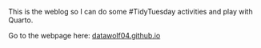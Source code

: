 This is the weblog so I can do some #TidyTuesday activities and play with Quarto.

Go to the webpage here: [datawolf04.github.io](https://datawolf04.github.io)
